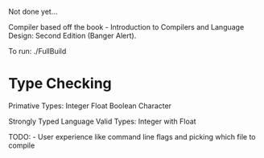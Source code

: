 Not done yet...

Compiler based off the book - Introduction to Compilers and Language Design: Second Edition (Banger Alert).

To run: 
./FullBuild


Type Checking
=============
Primative Types:
Integer
Float
Boolean
Character


Strongly Typed Language
Valid Types:
Integer with Float

TODO:
    - User experience like command line flags and picking which file to compile
